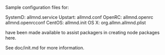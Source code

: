 Sample configuration files for:

SystemD: allmnd.service
Upstart: allmnd.conf
OpenRC:  allmnd.openrc
         allmnd.openrcconf
CentOS:  allmnd.init
OS X:    org.allmn.allmnd.plist

have been made available to assist packagers in creating node packages here.

See doc/init.md for more information.
